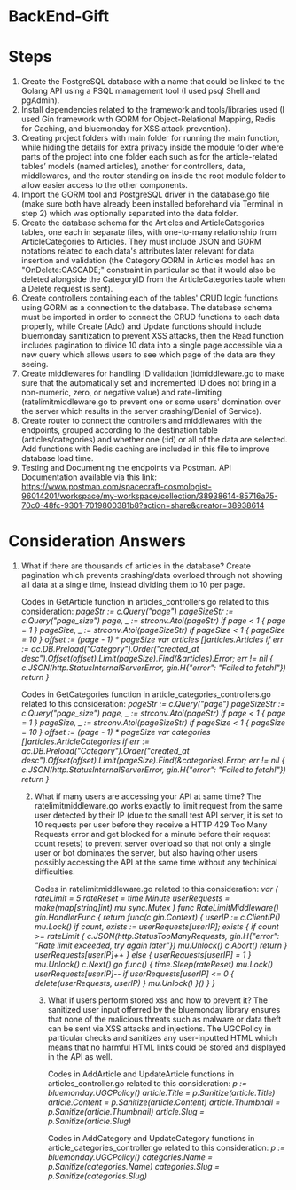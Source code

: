# BackEnd-Gift


# Steps
1. Create the PostgreSQL database with a name that could be linked to the Golang API using a PSQL management tool (I used psql Shell and pgAdmin).
2. Install dependencies related to the framework and tools/libraries used (I used Gin framework with GORM for Object-Relational Mapping, Redis for Caching, and bluemonday for XSS attack prevention).
3. Creating project folders with main folder for running the main function, while hiding the details for extra privacy inside the module folder where parts of the project into one folder each such as for the article-related tables’ models (named articles), another for controllers, data, middlewares, and the router standing on inside the root module folder to allow easier access to the other components.  
3. Import the GORM tool and PostgreSQL driver in the database.go file (make sure both have already been installed beforehand via Terminal in step 2) which was optionally separated into the data folder.
4. Create the database schema for the Articles and ArticleCategories tables, one each in separate files, with one-to-many relationship from ArticleCategories to Articles. They must include JSON and GORM notations related to each data's attributes later relevant for data insertion and validation (the Category GORM in Articles model has an "OnDelete:CASCADE;" constraint in particular so that it would also be deleted alongside the CategoryID from the ArticleCategories table when a Delete request is sent).
5. Create controllers containing each of the tables' CRUD logic functions using GORM as a connection to the database. The database schema must be imported in order to connect the CRUD functions to each data properly, while Create (Add) and Update functions should include bluemonday sanitization to prevent XSS attacks, then the Read function includes pagination to divide 10 data into a single page accessible via a new query which allows users to see which page of the data are they seeing.
6. Create middlewares for handling ID validation (idmiddleware.go to make sure that the automatically set and incremented ID does not bring in a non-numeric, zero, or negative value) and rate-limiting (ratelimitmiddleware.go to prevent one or some users' domination over the server which results in the server crashing/Denial of Service). 
7. Create router to connect the controllers and middlewares with the endpoints, grouped according to the destination table (articles/categories) and whether one (:id) or all of the data are selected. Add functions with Redis caching are included in this file to improve database load time.
8. Testing and Documenting the endpoints via Postman. API Documentation available via this link: https://www.postman.com/spacecraft-cosmologist-96014201/workspace/my-workspace/collection/38938614-85716a75-70c0-48fc-9301-7019800381b8?action=share&creator=38938614
   
# Consideration Answers
1. What if there are thousands of articles in the database?
   Create pagination which prevents crashing/data overload through not showing all data at a single time, instead dividing them to 10 per page.

   Codes in GetArticle function in articles_controllers.go related to this consideration:
    *pageStr := c.Query("page")
	  pageSizeStr := c.Query("page_size")
	  page, _ := strconv.Atoi(pageStr)
	  if page < 1 {
		  page = 1
	  }
	  pageSize, _ := strconv.Atoi(pageSizeStr)
	  if pageSize < 1 {
      pageSize = 10
	  }
	  offset := (page - 1) * pageSize
	  var articles []articles.Articles
	  if err := ac.DB.Preload("Category").Order("created_at desc").Offset(offset).Limit(pageSize).Find(&articles).Error; err != nil {
		  c.JSON(http.StatusInternalServerError, gin.H{"error": "Failed to fetch!"})
		  return
	  }*

   Codes in GetCategories function in article_categories_controllers.go related to this consideration:
    *pageStr := c.Query("page")
	  pageSizeStr := c.Query("page_size")
	  page, _ := strconv.Atoi(pageStr)
	  if page < 1 {
		  page = 1
	  }
	  pageSize, _ := strconv.Atoi(pageSizeStr)
	  if pageSize < 1 {
		  pageSize = 10
	  }
	  offset := (page - 1) * pageSize
	  var categories []articles.ArticleCategories
	  if err := ac.DB.Preload("Category").Order("created_at desc").Offset(offset).Limit(pageSize).Find(&categories).Error; err != nil {
		  c.JSON(http.StatusInternalServerError, gin.H{"error": "Failed to fetch!"})
		  return
    }*

   2. What if many users are accessing your API at same time?
      The ratelimitmiddleware.go works exactly to limit request from the same user detected by their IP (due to the small test API server, it is set to 10 requests per user before they receive a HTTP 429 Too Many Requests error and get         blocked for a minute before their request count resets) to prevent server overload so that not only a single user or bot dominates the server, but also having other users possibly accessing the API at the same time without any            techinical difficulties.

      Codes in ratelimitmiddleware.go related to this consideration:
      *var (
        	rateLimit    = 5
        	rateReset    = time.Minute
        	userRequests = make(map[string]int)
        	mu           sync.Mutex
        )
        func RateLimitMiddleware() gin.HandlerFunc {
        	return func(c gin.Context) {
        		userIP := c.ClientIP()
        		mu.Lock()
        		if count, exists := userRequests[userIP]; exists {
        			if count >= rateLimit {
        				c.JSON(http.StatusTooManyRequests, gin.H{"error": "Rate limit exceeded, try again later"})
        				mu.Unlock()
        				c.Abort()
        				return
        			}
        			userRequests[userIP]++
        		} else {
        			userRequests[userIP] = 1
        		}
        		mu.Unlock()
        		c.Next()
        		go func() {
        			time.Sleep(rateReset)
        			mu.Lock()
        			userRequests[userIP]--
        			if userRequests[userIP] <= 0 {
        				delete(userRequests, userIP)
        			}
        			mu.Unlock()
        		}()
        	}
        }*

      3. What if users perform stored xss and how to prevent it?
         The sanitized user input offerred by the bluemonday library ensures that none of the malicious threats such as malware or data theft can be sent via XSS attacks and injections. The UGCPolicy in particular checks and sanitizes             any user-inputted HTML which means that no harmful HTML links could be stored and displayed in the API as well.

         Codes in AddArticle and UpdateArticle functions in articles_controller.go related to this consideration:
         *p := bluemonday.UGCPolicy()
	        article.Title = p.Sanitize(article.Title)
	        article.Content = p.Sanitize(article.Content)
	        article.Thumbnail = p.Sanitize(article.Thumbnail)
	        article.Slug = p.Sanitize(article.Slug)*
         
         Codes in AddCategory and UpdateCategory functions in article_categories_controller.go related to this consideration:
         *p := bluemonday.UGCPolicy()
	        categories.Name = p.Sanitize(categories.Name)
	        categories.Slug = p.Sanitize(categories.Slug)*
